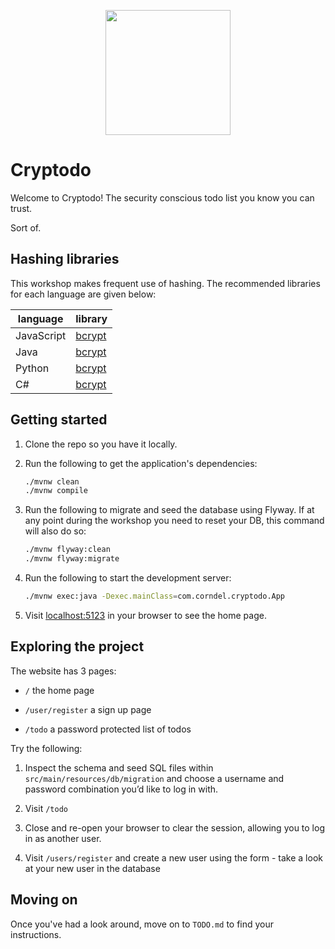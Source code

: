 <p align="center">
  <img width="200px" src="/public/x_logo.png" />
</p>

# Cryptodo

Welcome to Cryptodo! The security conscious todo list you know you can trust.

Sort of.

## Hashing libraries

This workshop makes frequent use of hashing. The recommended libraries for each
language are given below:

| language   | library                                                      |
|------------|--------------------------------------------------------------|
| JavaScript | [bcrypt](https://www.npmjs.com/package/bcrypt#usage)         |
| Java       | [bcrypt](https://github.com/jeremyh/jBCrypt)                 |
| Python     | [bcrypt](https://github.com/pyca/bcrypt#usage)               |
| C#         | [bcrypt](https://github.com/BcryptNet/bcrypt.net#how-to-use) |

## Getting started

1. Clone the repo so you have it locally.

2. Run the following to get the application's dependencies:

    ```bash
    ./mvnw clean
    ./mvnw compile
    ```

3. Run the following to migrate and seed the database using Flyway. If at any point during the workshop you need to
   reset your DB, this command will also do so:

    ```bash
    ./mvnw flyway:clean
    ./mvnw flyway:migrate
    ```

4. Run the following to start the development server:

    ```bash
    ./mvnw exec:java -Dexec.mainClass=com.corndel.cryptodo.App
    ```

5. Visit [localhost:5123](http://localhost:5123/) in your browser to see the home page.

## Exploring the project

The website has 3 pages:

- `/` the home page

- `/user/register` a sign up page

- `/todo` a password protected list of todos

Try the following:

1. Inspect the schema and seed SQL files within `src/main/resources/db/migration` and choose a username and password
   combination you’d like to log in with.

2. Visit `/todo`

3. Close and re-open your browser to clear the session, allowing you to log in
   as another user.

4. Visit `/users/register` and create a new user using the form - take a look at your new
   user in the database

## Moving on

Once you've had a look around, move on to `TODO.md` to find your instructions.
